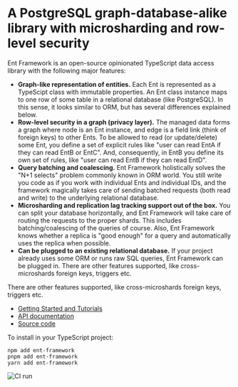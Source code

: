 # A PostgreSQL graph-database-alike library with microsharding and row-level security

Ent Framework is an open-source opinionated TypeScript data access library with the following major features:

- **Graph-like representation of entities.** Each Ent is represented as a TypeScipt
  class with immutable properties. An Ent class instance maps to one row of some
  table in a relational database (like PostgreSQL). In this sense, it looks
  similar to ORM, but has several differences explained below.
- **Row-level security in a graph (privacy layer).** The managed data forms a graph
  where node is an Ent instance, and edge is a field link (think of foreign
  keys) to other Ents. To be allowed to read (or update/delete) some Ent, you
  define a set of explicit rules like "user can read EntA if they can read EntB
  or EntC". And, consequently, in EntB you define its own set of rules, like
  "user can read EntB if they can read EntD".
- **Query batching and coalescing.** Ent Framework holistically solves the "N+1
  selects" problem commonly known in ORM world. You still write you code as if
  you work with individual Ents and individual IDs, and the framework magically
  takes care of sending batched requests (both read and write) to the underlying
  relational database.
- **Microsharding and replication lag tracking support out of the box.** You can
  split your database horizontally, and Ent Framework will take care of routing
  the requests to the proper shards. This includes batching/coalescing of the
  queries of course. Also, Ent Framework knows whether a replica is "good
  enough" for a query and automatically uses the replica when possible.
- **Can be plugged to an existing relational database.** If your project already
  uses some ORM or runs raw SQL queries, Ent Framework can be plugged in. There
  are other features supported, like cross-microshards foreign keys, triggers
  etc.

There are other features supported, like cross-microshards foreign keys,
triggers etc.

- [Getting Started and Tutorials](https://dimikot.gitbook.io/ent-framework/)
- [API documentation](https://github.com/clickup/ent-framework/blob/master/docs/modules.md)
- [Source code](https://github.com/clickup/ent-framework)

To install in your TypeScript project:

```
npm add ent-framework
pnpm add ent-framework
yarn add ent-framework
```

![CI run](https://github.com/clickup/ent-framework/actions/workflows/ci.yml/badge.svg?branch=main)
